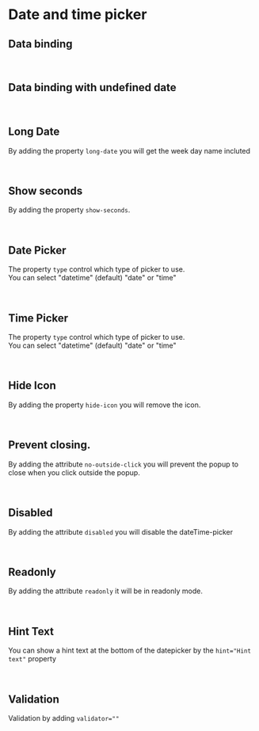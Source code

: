 # Date and time picker

## Data binding

<hhl-live-editor title="" style="overflow:none" htmlCode='
    <template>
    <div class="flex flex-wrap gap-2 p-3 items-center"> 
          <H_date-picker label="Date" v-model="dato"></H_date-picker>
          <H_input readonly :model-value="formatDate(dato)" label="Value"></H_input>
    </div>
    </template>
    <script>
    // import { * as dateFormat } from "components/utils/dateFormat";
    const { dateFormat } = fakeImport;
    const dato = ref(new Date());
    function formatDate(date) {
          if (date) {
                return dateFormat.D_01_dec_2021_HHMMSSms(date); 
          } else {
                return "undefined"
          }            
    }
    return { dato, formatDate }
    </script>
'>
</hhl-live-editor>

<br>

## Data binding with undefined date

<hhl-live-editor title="" htmlCode='
      <template>
      <div class="flex flex-wrap gap-2 p-3 items-center"> 
       <H_date-picker v-model="dato"/>
      </H_date-picker>
      <H_input readonly :model-value="formatDate(dato)" label="Value"></H_input>
      </div>
      </template>
      <script>
      // import { * as dateFormat } from "components/utils/dateFormat";
      const { dateFormat } = fakeImport;
      const dato = ref();
            function formatDate(date) {
            if (date) {
                  return dateFormat.D_01_dec_2021_HHMMSSms(date); 
            } else {
                  return "undefined"
            }            
      }
      return { dato, formatDate }
      </script>
'>
</hhl-live-editor>

<br>

## Long Date

By adding the property `long-date` you will get the week day name incluted

<hhl-live-editor title="" htmlCode='
      <template>
      <div class="flex flex-wrap gap-2 p-3 items-center"> 
       <H_date-picker v-model="dato" long-date/>
      </H_date-picker>
      <H_input readonly :model-value="formatDate(dato)" label="Value"></H_input>
      </div>
      </template>
      <script>
      // import { * as dateFormat } from "components/utils/dateFormat";
      const { dateFormat } = fakeImport;
      const dato = ref(new Date());
      function formatDate(date) {
            if (date) {
                  return dateFormat.D_01_dec_2021_HHMMSSms(date); 
            } else {
                  return "undefined"
            }            
      }
      return { dato, formatDate }
      </script>
'>
</hhl-live-editor>

<br>

## Show seconds

By adding the property `show-seconds`.

<hhl-live-editor title="" htmlCode='
      <template>
      <div class="flex flex-wrap gap-2 p-3 items-center"> 
       <H_date-picker v-model="dato" show-seconds/>
      </H_date-picker>
      <H_input readonly :model-value="formatDate(dato)" label="Value"></H_input>
      </div>
      </template>
      <script>
      // import { * as dateFormat } from "components/utils/dateFormat";
      const { dateFormat } = fakeImport;
      const dato = ref();
            function formatDate(date) {
            if (date) {
                  return dateFormat.D_01_dec_2021_HHMMSSms(date); 
            } else {
                  return "undefined"
            }            
      }
      return { dato, formatDate }
      </script>
'>
</hhl-live-editor>

<br>

## Date Picker

The property `type` control which type of picker to use.<br>
You can select "datetime" (default) "date" or "time"

<hhl-live-editor title="" htmlCode='
      <template>
      <div class="flex flex-wrap gap-2 p-3 items-center"> 
       <H_date-picker label="Date" v-model="dato" type="date"/>
      </H_date-picker>
      <H_input readonly :model-value="formatDate(dato)" label="Value"></H_input>
      </div>
      </template>
      <script>
      // import { * as dateFormat } from "components/utils/dateFormat";
      const { dateFormat } = fakeImport;
      const dato = ref(new Date());
            function formatDate(date) {
            if (date) {
                  return dateFormat.D_01_dec_2021_HHMMSSms(date); 
            } else {
                  return "undefined"
            }            
      }
      return { dato, formatDate }
      </script>
'>
</hhl-live-editor>

<br>

## Time Picker

The property `type` control which type of picker to use.<br>
You can select "datetime" (default) "date" or "time"

<hhl-live-editor title="" htmlCode='
      <template>
      <div class="flex flex-wrap gap-2 p-3 items-center"> 
       <H_date-picker label="Date" v-model="dato" type="time"/>
      </H_date-picker>
      <H_input readonly :model-value="formatDate(dato)" label="Value"></H_input>
      </div>
      </template>
      <script>
      // import { * as dateFormat } from "components/utils/dateFormat";
      const { dateFormat } = fakeImport;
      const dato = ref(new Date());
            function formatDate(date) {
            if (date) {
                  return dateFormat.D_01_dec_2021_HHMMSSms(date); 
            } else {
                  return "undefined"
            }            
      }
      return { dato, formatDate }
      </script>
'>
</hhl-live-editor>

<br>

## Hide Icon

By adding the property `hide-icon` you will remove the icon.

<hhl-live-editor title="" htmlCode='
      <template>
      <div class="flex flex-wrap gap-2 p-3 items-center"> 
       <H_date-picker label="Date" v-model="dato" hide-icon/>
      </H_date-picker>
      <H_input readonly :model-value="formatDate(dato)" label="Value"></H_input>
      </div>
      </template>
      <script>
      // import { * as dateFormat } from "components/utils/dateFormat";
      const { dateFormat } = fakeImport;
      const dato = ref(new Date());
            function formatDate(date) {
            if (date) {
                  return dateFormat.D_01_dec_2021_HHMMSSms(date); 
            } else {
                  return "undefined"
            }            
      }
      return { dato, formatDate }
      </script>
'>
</hhl-live-editor>

<br>

## Prevent closing.

By adding the attribute `no-outside-click` you will prevent the popup to close when you click outside the popup.

<hhl-live-editor title="" htmlCode='
      <template>
      <div class="flex flex-wrap gap-2 p-3 items-center"> 
       <H_date-picker label="Date" v-model="dato" no-outside-click/>
      </H_date-picker>
      <H_input readonly :model-value="formatDate(dato)" label="Value"></H_input>
      </div>
      </template>
      <script>
      // import { * as dateFormat } from "components/utils/dateFormat";
      const { dateFormat } = fakeImport;
      const dato = ref(new Date());
            function formatDate(date) {
            if (date) {
                  return dateFormat.D_01_dec_2021_HHMMSSms(date); 
            } else {
                  return "undefined"
            }            
      }
      return { dato, formatDate }
      </script>
'>
</hhl-live-editor>

<br>

## Disabled

By adding the attribute `disabled` you will disable the dateTime-picker

<hhl-live-editor title="" htmlCode='
      <template>
      <div class="flex flex-wrap gap-2 p-3 items-centerr"> 
       <H_date-picker label="Date" v-model="dato" disabled/>
      </H_date-picker>
      <H_input readonly :model-value="formatDate(dato)" label="Value"></H_input>
      </div>
      </template>
      <script>
      // import { * as dateFormat } from "components/utils/dateFormat";
      const { dateFormat } = fakeImport;
      const dato = ref(new Date());
            function formatDate(date) {
            if (date) {
                  return dateFormat.D_01_dec_2021_HHMMSSms(date); 
            } else {
                  return "undefined"
            }            
      }
      return { dato, formatDate }
      </script>
'>
</hhl-live-editor>

<br>

## Readonly

By adding the attribute `readonly` it will be in readonly mode.

<hhl-live-editor title="" htmlCode='
      <template>
      <div class="flex flex-wrap gap-2 p-3 items-center"> 
       <H_date-picker label="Date" v-model="dato" readonly/>
      </H_date-picker>
      <H_input readonly :model-value="formatDate(dato)" label="Value"></H_input>
      </div>
      </template>
      <script>
      // import { * as dateFormat } from "components/utils/dateFormat";
      const { dateFormat } = fakeImport;
      const dato = ref(new Date());
            function formatDate(date) {
            if (date) {
                  return dateFormat.D_01_dec_2021_HHMMSSms(date); 
            } else {
                  return "undefined"
            }            
      }
      return { dato, formatDate }
      </script>
'>
</hhl-live-editor>

<br>

## Hint Text

You can show a hint text at the bottom of the datepicker by the `hint="Hint text"` property

<hhl-live-editor title="" htmlCode='
      <template>
      <div class="flex flex-wrap gap-2 p-3 items-center"> 
       <H_date-picker label="Date" v-model="dato" hint="Select a start date and time"/>
      </H_date-picker>
      <H_input readonly :model-value="formatDate(dato)" label="Value"></H_input>
      </div>
      </template>
      <script>
      // import { * as dateFormat } from "components/utils/dateFormat";
      const { dateFormat } = fakeImport;
      const dato = ref(new Date());
            function formatDate(date) {
            if (date) {
                  return dateFormat.D_01_dec_2021_HHMMSSms(date); 
            } else {
                  return "undefined"
            }            
      }
      return { dato, formatDate }
      </script>
'>
</hhl-live-editor>

<br>

## Validation

Validation by adding `validator=""`

<hhl-live-editor title="" htmlCode='
      <template>
      <div class="flex flex-wrap gap-2 p-3 items-center"> 
            <H_date-picker label="Date" v-model="dato" :validator="[v.dateRequired]"/>
            </H_date-picker>
            <H_input :model-value="formatDate(dato)" label="Value" ></H_input>
      </div>
      </template>
      <script>
      // import { * as dateFormat } from "components/utils/dateFormat";
      // import { validator } from "components/utils/validator";
      const { dateFormat, validator } = fakeImport;      
      const v = validator;
      const dato = ref();
      function formatDate(date) {
            if (date) {
                  return dateFormat.D_01_dec_2021_HHMMSSms(date); 
            } else {
                  return "undefined"
            }            
      }
      return { dato, formatDate, v }
      </script>
'>
</hhl-live-editor>

<br>
